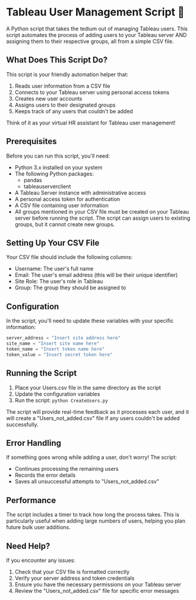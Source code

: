 # Tableau User Management Script 🚀

A Python script that takes the tedium out of managing Tableau users. This script automates the process of adding users to your Tableau server AND assigning them to their respective groups, all from a simple CSV file.

## What Does This Script Do? 

This script is your friendly automation helper that:
1. Reads user information from a CSV file
2. Connects to your Tableau server using personal access tokens
3. Creates new user accounts
4. Assigns users to their designated groups
5. Keeps track of any users that couldn't be added

Think of it as your virtual HR assistant for Tableau user management!

## Prerequisites

Before you can run this script, you'll need:

- Python 3.x installed on your system
- The following Python packages:
  - pandas
  - tableauserverclient
- A Tableau Server instance with administrative access
- A personal access token for authentication
- A CSV file containing user information
- All groups mentioned in your CSV file must be created on your Tableau server before running the script. The script can assign users to existing groups, but it cannot create new groups. 

## Setting Up Your CSV File

Your CSV file should include the following columns:
- Username: The user's full name
- Email: The user's email address (this will be their unique identifier)
- Site Role: The user's role in Tableau
- Group: The group they should be assigned to

## Configuration

In the script, you'll need to update these variables with your specific information:

```python
server_address = "Insert site address here"
site_name = "Insert site name here"
token_name = "Insert token name here"
token_value = "Insert secret token here"
```

## Running the Script

1. Place your Users.csv file in the same directory as the script
2. Update the configuration variables
3. Run the script: `python CreateUsers.py`

The script will provide real-time feedback as it processes each user, and it will create a "Users_not_added.csv" file if any users couldn't be added successfully.

## Error Handling

If something goes wrong while adding a user, don't worry! The script:
- Continues processing the remaining users
- Records the error details
- Saves all unsuccessful attempts to "Users_not_added.csv"

## Performance

The script includes a timer to track how long the process takes. This is particularly useful when adding large numbers of users, helping you plan future bulk user additions.

## Need Help?

If you encounter any issues:
1. Check that your CSV file is formatted correctly
2. Verify your server address and token credentials
3. Ensure you have the necessary permissions on your Tableau server
4. Review the "Users_not_added.csv" file for specific error messages
